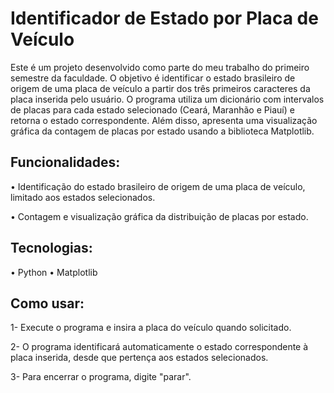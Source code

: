 # Identificador de Estado por Placa de Veículo
Este é um projeto desenvolvido como parte do meu trabalho do primeiro semestre da faculdade. O objetivo é identificar o estado brasileiro de origem de uma placa de veículo a partir dos três primeiros caracteres da placa inserida pelo usuário. O programa utiliza um dicionário com intervalos de placas para cada estado selecionado (Ceará, Maranhão e Piauí) e retorna o estado correspondente. Além disso, apresenta uma visualização gráfica da contagem de placas por estado usando a biblioteca Matplotlib.

## Funcionalidades:
• Identificação do estado brasileiro de origem de uma placa de veículo, limitado aos estados selecionados.

• Contagem e visualização gráfica da distribuição de placas por estado.

## Tecnologias:
• Python
• Matplotlib

## Como usar:
1- Execute o programa e insira a placa do veículo quando solicitado.

2- O programa identificará automaticamente o estado correspondente à placa inserida, desde que pertença aos estados selecionados.

3- Para encerrar o programa, digite "parar".

